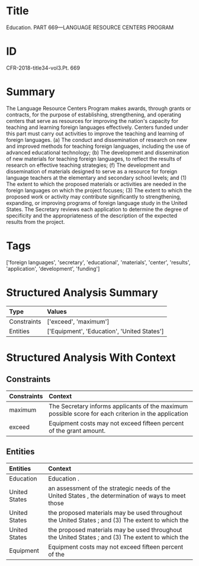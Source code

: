 # Title

 Education. PART 669—LANGUAGE RESOURCE CENTERS PROGRAM


# ID

 CFR-2018-title34-vol3.Pt. 669


# Summary

The Language Resource Centers Program makes awards, through grants or contracts, for the purpose of establishing, strengthening, and operating centers that serve as resources for improving the nation's capacity for teaching and learning foreign languages effectively.
Centers funded under this part must carry out activities to improve the teaching and learning of foreign languages.
(a) The conduct and dissemination of research on new and improved methods for teaching foreign languages, including the use of advanced educational technology;
(b) The development and dissemination of new materials for teaching foreign languages, to reflect the results of research on effective teaching strategies;
(f) The development and dissemination of materials designed to serve as a resource for foreign language teachers at the elementary and secondary school levels; and
(1) The extent to which the proposed materials or activities are needed in the foreign languages on which the project focuses;
(3) The extent to which the proposed work or activity may contribute significantly to strengthening, expanding, or improving programs of foreign language study in the United States.
The Secretary reviews each application to determine the degree of specificity and the appropriateness of the description of the expected results from the project.


# Tags

['foreign languages', 'secretary', 'educational', 'materials', 'center', 'results', 'application', 'development', 'funding']


# Structured Analysis Summary

| Type        | Values                                      |
|:------------|:--------------------------------------------|
| Constraints | ['exceed', 'maximum']                       |
| Entities    | ['Equipment', 'Education', 'United States'] |


# Structured Analysis With Context

 


## Constraints

| Constraints   | Context                                                                                               |
|:--------------|:------------------------------------------------------------------------------------------------------|
| maximum       | The Secretary informs applicants of the  maximum possible score for each criterion in the application |
| exceed        | Equipment costs may not  exceed  fifteen percent of the grant amount.                                 |


## Entities

| Entities      | Context                                                                                             |
|:--------------|:----------------------------------------------------------------------------------------------------|
| Education     | Education .                                                                                         |
| United States | an assessment of the strategic needs of the United States , the determination of ways to meet those |
| United States | the proposed materials may be used throughout the United States ; and (3) The extent to which the   |
| United States | the proposed materials may be used throughout the United States ; and (3) The extent to which the   |
| Equipment     | Equipment costs may not exceed fifteen percent of the                                               |


